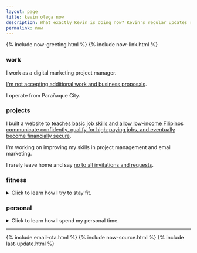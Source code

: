 ```yaml
---
layout: page
title: kevin olega now
description: What exactly Kevin is doing now? Kevin's regular updates regularly.
permalink: now
---
```

{% include now-greeting.html %}
{% include now-link.html %}
<h3>work</h3>
<p>I work as a digital marketing project manager.</p>
<p><a href="https://olega.org/n/">I'm not accepting additional work and business proposals</a>.</p>
<p>I operate from Parañaque City.</p>
<h3>projects</h3>
<p>I built a website to <a href="https://callcentertrainingtips.com">teaches basic job skills and allow low-income Filipinos communicate confidently, qualify for high-paying jobs, and eventually become financially secure</a>.</p>
<p>I'm working on improving my skills in project management and email marketing.</p>
<p>I rarely leave home and say <a href="https://olega.org/n">no to all invitations and requests</a>.</p>
<h3>fitness</h3>
<details>
	<summary>Click to learn how I try to stay fit.</summary>
	<br>
<p>I follow a 5x5 strength protocol for squats, presses, and deadlifts. I also practice kettlebell swings and turkish getups.</p>
<p>I slowly do bodyweight exercises like <a href="https://minimalchanges.com/grapplerfit">burpees, air squats, pull ups, and toes to bar</a>.</p>
</details>
<h3>personal</h3>
<details>
	<summary>Click to learn how I spend my personal time.</summary>
	<br>
<p>I hang out with <a href="https://www.instagram.com/p/BqF7xlBlPSm/">Fluffy</a>,
<a href="https://www.instagram.com/p/B4gpVKEn4ZS/">Kuromi</a>, <a href="https://www.instagram.com/p/CXO3HjyBQAz/"> Yuki</a>, and <a href="https://www.instagram.com/p/CNIfQyrH9lS/">Missy</a>, my friend's dog.</p>
<p>I'm grateful I get to work from home.</p>
<p>I spend my free time <a href="http://minimalchanges.com">blogging</a> and <a href="https://photos.app.goo.gl/ikZWBgSuOOxXMjaD3">drawing</a>.</p>
<p>I avoid consuming carbs, sugar, and eat mostly 
<a href="http://philippineislandliving.com/carnivore-diet-philippines-first-attempt/">meat and eggs</a>.</p>
<p>I geek out on anime, manga, and J-pop idols.</p>
</details>
<hr>
{% include email-cta.html %}
{% include now-source.html %}
{% include last-update.html %}